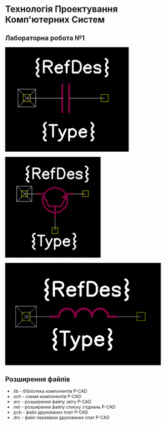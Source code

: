 # Технологія Проектування Комп'ютерних Систем


## Лабораторна робота №1

![Sample player](pictures/lab1_CAPACITOR.png)

![Sample player](pictures/lab1_NPN.png)

![Sample player](pictures/lab1_THROTTLE.png)


## Розширення файлів 
* .lib - бібліотека компонентів P-CAD
* .sch - схеми компонентів P-CAD
* .erc - розширення файлу звіту P-CAD
* .net - розширення файлу списку з'єднань P-CAD
* .pcb - файл друкованих плат P-CAD
* .drc - файл перевірки друкованих плат P-CAD
